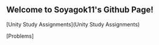 ﻿## Welcome to Soyagok11's Github Page!



[Unity Study Assignments](Unity Study Assignments)

[Problems]